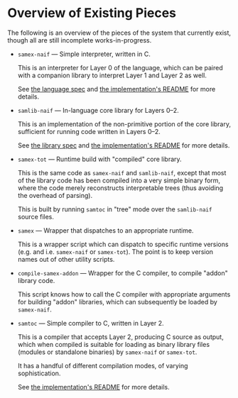 Overview of Existing Pieces
===========================

The following is an overview of the pieces of the system that currently
exist, though all are still incomplete works-in-progress.

* `samex-naif` &mdash; Simple interpreter, written in C.

  This is an interpreter for Layer 0 of the language, which can be paired
  with a companion library to interpret Layer 1 and Layer 2 as well.

  See [the language spec](../language-guide) and
  [the implementation's README](../../samex-naif/README.md) for more details.

* `samlib-naif` &mdash; In-language core library for Layers 0&ndash;2.

  This is an implementation of the non-primitive portion of the
  core library, sufficient for running code written in Layers 0&ndash;2.

  See [the library spec](../library-guide) and
  [the implementation's README](../../samlib-naif/README.md) for more details.

* `samex-tot` &mdash; Runtime build with "compiled" core library.

  This is the same code as `samex-naif` and `samlib-naif`, except that most
  of the library code has been compiled into a very simple binary form,
  where the code merely reconstructs interpretable trees (thus avoiding
  the overhead of parsing).

  This is built by running `samtoc` in "tree" mode over the `samlib-naif`
  source files.

* `samex` &mdash; Wrapper that dispatches to an appropriate runtime.

  This is a wrapper script which can dispatch to specific runtime versions
  (e.g. and i.e. `samex-naif` or `samex-tot`). The point is to keep
  version names out of other utility scripts.

* `compile-samex-addon` &mdash; Wrapper for the C compiler, to compile
  "addon" library code.

  This script knows how to call the C compiler with appropriate arguments
  for building "addon" libraries, which can subsequently be loaded by
  `samex-naif`.

* `samtoc` &mdash; Simple compiler to C, written in Layer 2.

  This is a compiler that accepts Layer 2, producing C source as output,
  which when compiled is suitable for loading as binary library files
  (modules or standalone binaries) by `samex-naif` or `samex-tot`.

  It has a handful of different compilation modes, of varying sophistication.

  See [the implementation's README](../../samtoc/README.md) for more details.

